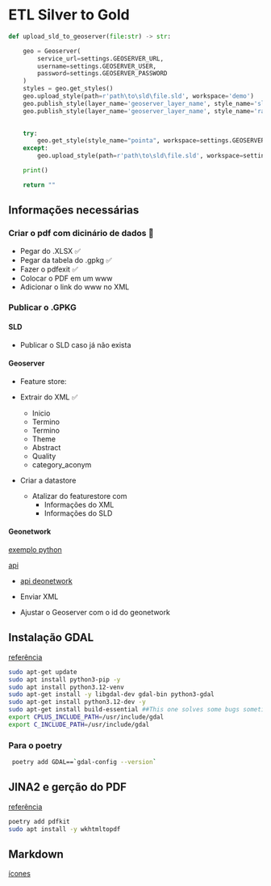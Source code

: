 

# ETL Silver to Gold


```python
def upload_sld_to_geoserver(file:str) -> str:

    geo = Geoserver(
        service_url=settings.GEOSERVER_URL,
        username=settings.GEOSERVER_USER,
        password=settings.GEOSERVER_PASSWORD
    )
    styles = geo.get_styles()
    geo.upload_style(path=r'path\to\sld\file.sld', workspace='demo')
    geo.publish_style(layer_name='geoserver_layer_name', style_name='sld_file_name', workspace='demo')
    geo.publish_style(layer_name='geoserver_layer_name', style_name='raster_file_name', workspace='demo')
    

    try:
        geo.get_style(style_name="pointa", workspace=settings.GEOSERVER_WORKSPACE)
    except:
        geo.upload_style(path=r'path\to\sld\file.sld', workspace=settings.GEOSERVER_WORKSPACE)

    print()

    return ""
```
## Informações necessárias

### Criar o pdf com dicinário de dados :rocket:

- Pegar do .XLSX :white_check_mark:
- Pegar da tabela do .gpkg  :white_check_mark:
- Fazer o pdfexit :white_check_mark:
- Colocar o PDF em um www
- Adicionar o link do www no XML

### Publicar o .GPKG

#### SLD

- Publicar o SLD caso já não exista

#### Geoserver

- Feature store:

- Extrair do XML  :white_check_mark:
  - Inicio
  - Termino
  - Termino
  - Theme
  - Abstract
  - Quality
  - category_aconym

- Criar a datastore
  - Atalizar do featurestore com
    - Informações do XML
    - Informações do SLD

#### Geonetwork

[exemplo python](https://docs.geonetwork-opensource.org/3.12/api/the-geonetwork-api/#connecting-to-the-api-with-python)

[api](https://www.geocat.ch/geonetwork/doc/api/index.html)


- [api deonetwork](https://catalog.iocasta.com.br/doc/api/index.html)

- Enviar XML
- Ajustar o Geoserver com o id do geonetwork

## Instalação GDAL

[referência](https://medium.com/@felipempfreelancer/install-gdal-for-python-on-ubuntu-24-04-9ed65dd39cac)

```sh
sudo apt-get update
sudo apt install python3-pip -y 
sudo apt install python3.12-venv
sudo apt-get install -y libgdal-dev gdal-bin python3-gdal
sudo apt-get install python3.12-dev -y
sudo apt-get install build-essential ##This one solves some bugs sometimes
export CPLUS_INCLUDE_PATH=/usr/include/gdal
export C_INCLUDE_PATH=/usr/include/gdal
```

### Para o poetry

```sh
 poetry add GDAL==`gdal-config --version`
 ```

## JINA2 e gerção do PDF

[referência](https://linlinzhao.com/tech/2021/01/20/jinja-report.html) 

```sh
poetry add pdfkit
sudo apt install -y wkhtmltopdf

```

## Markdown

[ícones](https://gist.github.com/rxaviers/7360908)